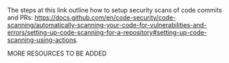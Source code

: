The steps at this link outline how to setup security scans of code commits and PRs: https://docs.github.com/en/code-security/code-scanning/automatically-scanning-your-code-for-vulnerabilities-and-errors/setting-up-code-scanning-for-a-repository#setting-up-code-scanning-using-actions.

MORE RESOURCES TO BE ADDED
